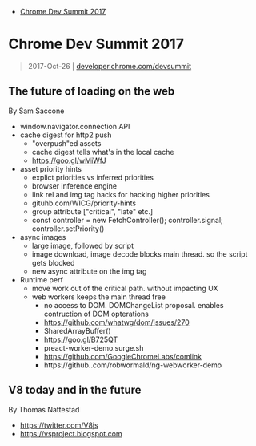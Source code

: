* [Chrome Dev Summit 2017](#chrome-dev-summit-2017)

# Chrome Dev Summit 2017
> 2017-Oct-26 | [developer.chrome.com/devsummit](https://developer.chrome.com/devsummit/)

## The future of loading on the web
By Sam Saccone

* window.navigator.connection API
* cache digest for http2 push
    * "overpush"ed assets
    * cache digest tells what's in the local cache
    * https://goo.gl/wMiWfJ
* asset priority hints
    * explict priorities vs inferred priorities
    * browser inference engine
    * link rel and img tag hacks for hacking higher priorities
    * gituhb.com/WICG/priority-hints
    * group attribute ["critical", "late" etc.]
    * const controller = new FetchController(); controller.signal; controller.setPriority()
* async images
    * large image, followed by script
    * image download, image decode blocks main thread. so the script gets blocked
    * new async attribute on the img tag
* Runtime perf
    * move work out of the critical path. without impacting UX
    * web workers keeps the main thread free
        * no access to DOM. DOMChangeList proposal. enables contruction of DOM opterations
        * https://github.com/whatwg/dom/issues/270
        * SharedArrayBuffer()
        * https://goo.gl/B725QT
        * preact-worker-demo.surge.sh
        * https://github.com/GoogleChromeLabs/comlink
        * https://github..com/robwormald/ng-webworker-demo

## V8 today and in the future
By Thomas Nattestad

* https://twitter.com/V8js
* https://vsproject.blogspot.com
